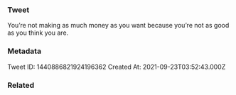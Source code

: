 ### Tweet
You’re not making as much money as you want because you’re not as good as you think you are.

### Metadata
Tweet ID: 1440886821924196362
Created At: 2021-09-23T03:52:43.000Z

### Related

